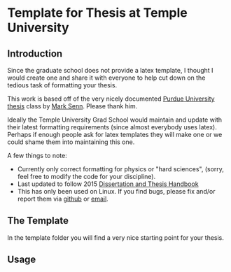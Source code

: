 Template for Thesis at Temple University
========================================

Introduction
------------

Since the graduate school does not provide a latex template, I thought I would 
create one and share it with everyone to help cut down on the tedious task of 
formatting your thesis.

This work is based off of the very nicely documented [Purdue University 
thesis](https://engineering.purdue.edu/~mark/puthesis/)
class by [Mark Senn](https://engineering.purdue.edu/~mark/). Please thank him.

Ideally the Temple University Grad School would maintain and update with their 
latest formatting requirements (since almost everybody uses latex). Perhaps if 
enough people ask for latex templates they will make one or we could shame them 
into maintaining this one.

A few things to note:
 - Currently only correct formatting for physics or "hard sciences",
   (sorry, feel free to modify the code for your discipline).
 - Last updated to follow 2015 [Dissertation and Thesis 
   Handbook](http://www.temple.edu/dissertationhandbook/index.htm)
 - This has only been used on Linux.  If you find bugs, please fix and/or 
   report them via [github](https://github.com/whit2333/tuthesis) or 
   [email](whit@temple.edu).

The Template
------------

In the template folder you will find a very nice starting point for your 
thesis.

Usage
-----




